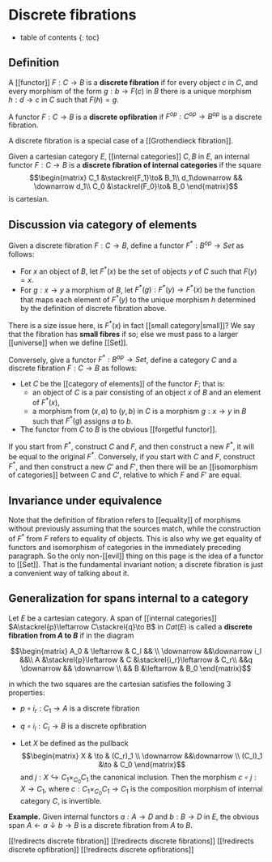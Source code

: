 
# Discrete fibrations
* table of contents
{: toc}

## Definition

A [[functor]] $F: C \to B$ is a **discrete fibration** if for every object $c$ in $C$, and every morphism of the form $g : b\to F(c)$ in $B$ there is a unique morphism $h : d\to c$ in $C$ such that $F(h) = g$.  

A functor $F: C \to B$ is a **discrete opfibration** if $F^{op}:C^{op}\to B^{op}$ is a discrete fibration. 

A discrete fibration is a special case of a [[Grothendieck fibration]].

Given a cartesian category $E$, [[internal categories]] $C,B$ in $E$, an internal functor $F: C \to B$ is a **discrete fibration of internal categories** if the square
$$\begin{matrix}
C_1 &\stackrel{F_1}\to& B_1\\
d_1\downarrow && \downarrow d_1\\
C_0 &\stackrel{F_0}\to& B_0
\end{matrix}$$
is cartesian.

## Discussion via category of elements

Given a discrete fibration $F: C \to B$, define a functor $F^*: B^{op} \to Set$ as follows:

*  For $x$ an object of $B$, let $F^*(x)$ be the set of objects $y$ of $C$ such that $F(y) = x$.
*  For $g: x \to y$ a morphism of $B$, let $F^*(g): F^*(y) \to F^*(x)$ be the function that maps each element of $F^*(y)$ to the unique morphism $h$ determined by the definition of discrete fibration above.

There is a size issue here, is $F^*(x)$ in fact [[small category|small]]?  We say that the fibration has **small fibres** if so; else we must pass to a larger [[universe]] when we define [[Set]].


Conversely, give a functor $F^*: B^{op} \to Set$, define a category $C$ and a discrete fibration $F: C \to B$ as follows:

*  Let $C$ be the [[category of elements]] of the functor $F$; that is:
   *  an object of $C$ is a pair consisting of an object $x$ of $B$ and an element of $F^*(x)$,
   *  a morphism from $(x,a)$ to $(y,b)$ in $C$ is a morphism $g: x \to y$ in $B$ such that $F^*(g)$ assigns $a$ to $b$.
*  The functor from $C$ to $B$ is the obvious [[forgetful functor]].


If you start from $F^*$, construct $C$ and $F$, and then construct a new $F^*$, it will be equal to the original $F^*$.  Conversely, if you start with $C$ and $F$, construct $F^*$, and then construct a new $C'$ and $F'$, then there will be an [[isomorphism of categories]] between $C$ and $C'$, relative to which $F$ and $F'$ are equal.

## Invariance under equivalence

Note that the definition of fibration refers to [[equality]] of morphisms without previously assuming that the sources match, while the construction of $F^*$ from $F$ refers to equality of objects.  This is also why we get equality of functors and isomorphism of categories in the immediately preceding paragraph.  So the only non-[[evil]] thing on this page is the idea of a functor to [[Set]].  That is the fundamental invariant notion; a discrete fibration is just a convenient way of talking about it.

## Generalization for spans internal to a category

Let $E$ be a cartesian category.
A span of [[internal categories]] $A\stackrel{p}\leftarrow C\stackrel{q}\to B$ in $Cat(E)$ is called a **discrete fibration from $A$ to $B$** if in the diagram

$$\begin{matrix}
A_0 & \leftarrow & C_l && \\
\downarrow &&\downarrow i_l &&\\
A &\stackrel{p}\leftarrow & C &\stackrel{i_r}\leftarrow & C_r\\
&&q \downarrow && \downarrow \\
&& B &\leftarrow & B_0
\end{matrix}$$

in which the two squares are the cartesian satisfies the following 3 properties:

* $p\circ i_r : C_1\to A$ is a discrete fibration 

* $q\circ i_l: C_l\to B$ is a discrete opfibration

* Let $X$ be defined as the pullback
$$\begin{matrix}
X & \to & (C_r)_1 \\
\downarrow &&\downarrow \\
(C_l)_1 &\to & C_0 
\end{matrix}$$
and $j:X\hookrightarrow C_1\times_{C_0} C_1$ the canonical inclusion. Then 
the morphism $c\circ j : X\to C_1$, where $c: C_1\times_{C_0} C_1\to C_1$ is the composition morphism of internal category $C$, is invertible.

**Example.** Given internal functors $a : A\to D$ and $b : B\to D$ in $E$, the obvious span $A\leftarrow a\downarrow b\rightarrow B$ is a discrete fibration from $A$ to $B$. 


[[!redirects discrete fibration]]
[[!redirects discrete fibrations]]
[[!redirects discrete opfibration]]
[[!redirects discrete opfibrations]]